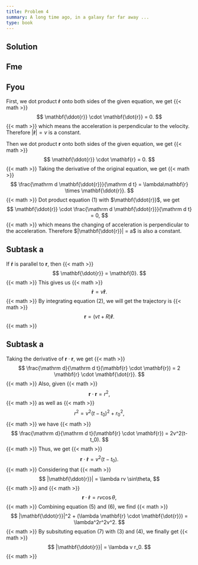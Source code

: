 ```yaml
---
title: Problem 4
summary: A long time ago, in a galaxy far far away ...
type: book
---
```


## Solution
## Fme
## Fyou

First, we dot product $\mathbf{\dot{r}}$ onto both sides of the given equation, we get 
{{< math >}}
$$
\mathbf{\ddot{r}} \cdot \mathbf{\dot{r}} = 0.
$$
{{< math >}}
which means the acceleration is perpendicular to the velocity. Therefore $|\mathbf{\dot{r}}| = v$ is a constant.

Then we dot product $\mathbf{r}$ onto both sides of the given equation, we get
{{< math >}}
$$
\mathbf{\ddot{r}} \cdot \mathbf{r} = 0.
$$
{{< math >}}
Taking the derivative of the original equation, we get
{{< math >}}
$$
\frac{\mathrm d \mathbf{\ddot{r}}}{\mathrm d t} =  \lambda\mathbf{r} \times \mathbf{\ddot{r}}.
$$
{{< math >}}
Dot product equation (1) with $\mathbf{\ddot{r}}$, we get
$$
\mathbf{\ddot{r}} \cdot \frac{\mathrm d \mathbf{\ddot{r}}}{\mathrm d t} = 0,
$$
{{< math >}}
which means the changing of acceleration is perpendicular to the acceleration. Therefore $|\mathbf{\ddot{r}}| = a$ is also a constant.

## Subtask a

If $\mathbf{\dot{r}}$ is parallel to $\mathbf{r}$, then
{{< math >}}
$$
\mathbf{\ddot{r}} = \mathbf{0}.
$$
{{< math >}}
This gives us 
{{< math >}}
$$
\mathbf{\dot{r}} = v\mathbf{\hat{r}}.
$$
{{< math >}}
By integrating equation (2), we will get the trajectory is 
{{< math >}}
$$
\mathbf{r} = (vt+R)\mathbf{\hat{r}}.
$$
{{< math >}}

## Subtask a

Taking the derivative of $\mathbf{r} \cdot \mathbf{r}$, we get
{{< math >}}
$$
\frac{\mathrm d}{\mathrm d t}(\mathbf{r} \cdot \mathbf{r}) = 2 \mathbf{r} \cdot \mathbf{\dot{r}}.
$$
{{< math >}}
Also, given 
{{< math >}}
$$
\mathbf{r} \cdot \mathbf{r} = r^2,
$$
{{< math >}}
as well as 
{{< math >}}
$$
r^2 = v^2(t-t_0)^2 + r_0^2,
$$
{{< math >}}
we have
{{< math >}}
$$
\frac{\mathrm d}{\mathrm d t}(\mathbf{r} \cdot \mathbf{r}) = 2v^2(t-t_0).
$$
{{< math >}}
Thus, we get 
{{< math >}}
$$
\mathbf{r} \cdot \mathbf{\dot{r}} = v^2(t-t_0).
$$
{{< math >}}
Considering that
{{< math >}}
$$
|\mathbf{\ddot{r}}| = \lambda rv \sin\theta,
$$
{{< math >}}
and 
{{< math >}}
$$
\mathbf{r} \cdot \mathbf{\dot{r}} = rv \cos\theta,
$$
{{< math >}}
Combining equation (5) and (6), we find 
{{< math >}}
$$
|\mathbf{\ddot{r}}|^2 + (\lambda \mathbf{r} \cdot \mathbf{\dot{r}}) = \lambda^2r^2v^2.
$$
{{< math >}}
By subsituting equation (7) with (3) and (4), we finally get
{{< math >}}
$$
|\mathbf{\ddot{r}}| = \lambda v r_0.
$$
{{< math >}}
